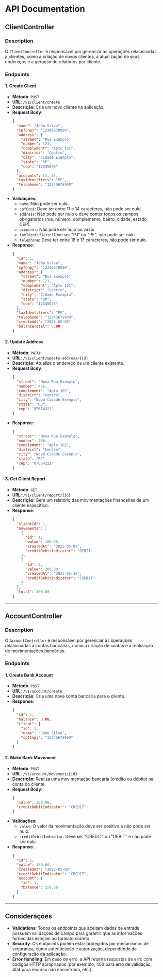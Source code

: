 # API Documentation

## ClientController

### Description

O `ClientController` é responsável por gerenciar as operações relacionadas a clientes, como a criação de novos clientes, a atualização de seus endereços e a geração de relatórios por cliente.

### Endpoints

#### 1. **Create Client**
- **Método**: `POST`
- **URL**: `/v1/client/create`
- **Descrição**: Cria um novo cliente na aplicação.
- **Request Body**:
    ```json
    {
      "name": "João Silva",
      "cpfCnpj": "12345678900",
      "address": {
        "street": "Rua Exemplo",
        "number": 123,
        "complement": "Apto 101",
        "district": "Centro",
        "city": "Cidade Exemplo",
        "state": "SP",
        "cep": "12345678"
      },
      "accounts": [1, 2],
      "taxIdentifiers": "PF",
      "telephone": "12345678900"
    }
    ```
- **Validações**:
    - `name`: Não pode ser nulo.
    - `cpfCnpj`: Deve ter entre 11 e 14 caracteres, não pode ser nulo.
    - `address`: Não pode ser nulo e deve conter todos os campos obrigatórios (rua, número, complemento, bairro, cidade, estado, CEP).
    - `accounts`: Não pode ser nulo ou vazio.
    - `taxIdentifiers`: Deve ser "PJ" ou "PF", não pode ser nulo.
    - `telephone`: Deve ter entre 16 e 17 caracteres, não pode ser nulo.
- **Response**:
    ```json
    {
      "id": 1,
      "name": "João Silva",
      "cpfCnpj": "12345678900",
      "address": {
        "street": "Rua Exemplo",
        "number": 123,
        "complement": "Apto 101",
        "district": "Centro",
        "city": "Cidade Exemplo",
        "state": "SP",
        "cep": "12345678"
      },
      "taxIdentifiers": "PF",
      "telephone": "12345678900",
      "createdAt": "2025-05-09",
      "balanceTotal": 0.00
    }
    ```

#### 2. **Update Address**
- **Método**: `PATCH`
- **URL**: `/v1/client/update-address/{id}`
- **Descrição**: Atualiza o endereço de um cliente existente.
- **Request Body**:
    ```json
    {
      "street": "Nova Rua Exemplo",
      "number": 456,
      "complement": "Apto 102",
      "district": "Centro",
      "city": "Nova Cidade Exemplo",
      "state": "RJ",
      "cep": "87654321"
    }
    ```
- **Response**:
    ```json
    {
      "street": "Nova Rua Exemplo",
      "number": 456,
      "complement": "Apto 102",
      "district": "Centro",
      "city": "Nova Cidade Exemplo",
      "state": "RJ",
      "cep": "87654321"
    }
    ```

#### 3. **Get Client Report**
- **Método**: `GET`
- **URL**: `/v1/client/report/{id}`
- **Descrição**: Gera um relatório das movimentações financeiras de um cliente específico.
- **Response**:
    ```json
    {
      "clientId": 1,
      "movements": [
        {
          "id": 1,
          "value": 100.00,
          "createdAt": "2025-05-09",
          "creditDebitIndicator": "DEBIT"
        },
        {
          "id": 2,
          "value": 200.00,
          "createdAt": "2025-05-10",
          "creditDebitIndicator": "CREDIT"
        }
      ],
      "total": 300.00
    }
    ```

---

## AccountController

### Description

O `AccountController` é responsável por gerenciar as operações relacionadas a contas bancárias, como a criação de contas e a realização de movimentações bancárias.

### Endpoints

#### 1. **Create Bank Account**
- **Método**: `POST`
- **URL**: `/v1/account/create`
- **Descrição**: Cria uma nova conta bancária para o cliente.
- **Response**:
    ```json
    {
      "id": 1,
      "balance": 0.00,
      "client": {
        "id": 1,
        "name": "João Silva",
        "cpfCnpj": "12345678900"
      }
    }
    ```

#### 2. **Make Bank Movement**
- **Método**: `POST`
- **URL**: `/v1/account/movement/{id}`
- **Descrição**: Realiza uma movimentação bancária (crédito ou débito) na conta do cliente.
- **Request Body**:
    ```json
    {
      "value": 150.00,
      "creditDebitIndicator": "CREDIT"
    }
    ```
- **Validações**:
    - `value`: O valor da movimentação deve ser positivo e não pode ser nulo.
    - `creditDebitIndicator`: Deve ser "CREDIT" ou "DEBIT" e não pode ser nulo.
- **Response**:
    ```json
    {
      "id": 1,
      "value": 150.00,
      "createdAt": "2025-05-09",
      "creditDebitIndicator": "CREDIT",
      "account": {
        "id": 1,
        "balance": 150.00
      }
    }
    ```

---

## Considerações

- **Validations**: Todos os endpoints que aceitam dados de entrada possuem validações de campo para garantir que as informações fornecidas estejam no formato correto.
- **Security**: Os endpoints podem estar protegidos por mecanismos de segurança, como autenticação e autorização, dependendo da configuração da aplicação.
- **Error Handling**: Em caso de erro, a API retorna respostas de erro com códigos HTTP apropriados (por exemplo, 400 para erro de validação, 404 para recurso não encontrado, etc.).
